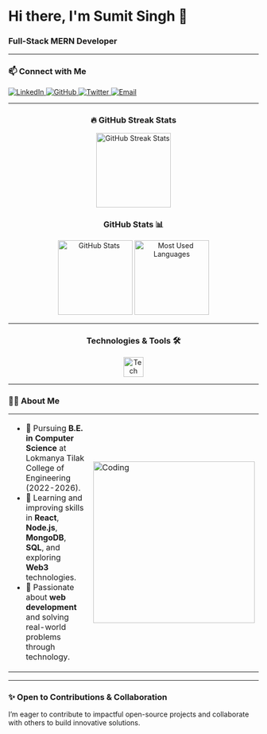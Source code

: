 # **Hi there, I'm Sumit Singh 👋**

### **Full-Stack MERN Developer**

---

### 📫 **Connect with Me**  
<p align="left">
  <a href="https://www.linkedin.com/in/sumit-singh-721aa1254/" target="_blank">
    <img src="https://img.shields.io/badge/LinkedIn-%230077B5.svg?style=for-the-badge&logo=linkedin&logoColor=white" alt="LinkedIn"/>
  </a>
  <a href="https://github.com/18-sumit" target="">
    <img src="https://img.shields.io/badge/GitHub-%23181717.svg?style=for-the-badge&logo=github&logoColor=white" alt="GitHub"/>
  </a>
  <a href="https://x.com/sumitdotdev" target="">
    <img src="https://img.shields.io/badge/Twitter-%231DA1F2.svg?style=for-the-badge&logo=twitter&logoColor=white" alt="Twitter"/>
  </a>
 <a href="mailto:sumitsingh3076@gmail.com" target="_blank">
    <img src="https://img.shields.io/badge/Gmail-D14836.svg?style=for-the-badge&logo=gmail&logoColor=white" alt="Email"/>
  </a>
</p>

---
<h3 align="center">🔥 GitHub Streak Stats</h3>  

<div align="center">
  <img src="https://streak-stats.demolab.com?user=18-sumit&theme=radical&hide_border=true" height="150" alt="GitHub Streak Stats" />
</div>

<h3 align="center">GitHub Stats 📊</h3>  

<div align="center">
  <img src="https://github-readme-stats.vercel.app/api?username=18-sumit&show_icons=true&theme=radical" height="150" alt="GitHub Stats" />
  <img src="https://github-readme-stats.vercel.app/api/top-langs/?username=18-sumit&layout=compact&theme=radical" height="150" alt="Most Used Languages" />
</div>

---

<h3 align="center">Technologies & Tools 🛠️</h3>

<p align="center">
  <img src="https://skillicons.dev/icons?i=javascript,react,redux,nodejs,express,mongodb,html,css,tailwind,bootstrap,python,mysql,appwrite,github" height="40" alt="Tech Stack Icons"/>
</p>

---

### **🧑‍💻 About Me**

<table>
  <tr>
    <td>
      <ul>
        <li>🔭 Pursuing <b>B.E. in Computer Science</b> at Lokmanya Tilak College of Engineering (2022-2026).</li>
        <li>🌱 Learning and improving skills in <b>React</b>, <b>Node.js</b>, <b>MongoDB</b>, <b>SQL</b>, and exploring <b>Web3</b> technologies.</li>
        <li>🚀 Passionate about <b>web development</b> and solving real-world problems through technology.</li>
      </ul>
    </td>
    <td>
      <img align="center" alt="Coding" width="325" src="https://cdn.dribbble.com/users/730703/screenshots/6581243/avento.gif">
    </td>
  </tr>
</table>

---

### ✨ **Open to Contributions & Collaboration**
I’m eager to contribute to impactful open-source projects and collaborate with others to build innovative solutions.

